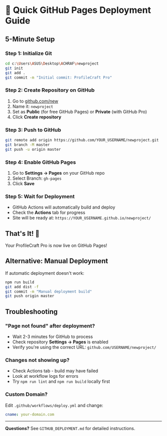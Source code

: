 # 🚀 Quick GitHub Pages Deployment Guide

## 5-Minute Setup

### Step 1: Initialize Git
```bash
cd c:\Users\ASUS\Desktop\ACHRAF\newproject
git init
git add .
git commit -m "Initial commit: ProfileCraft Pro"
```

### Step 2: Create Repository on GitHub
1. Go to [github.com/new](https://github.com/new)
2. Name it: `newproject`
3. Set as **Public** (for free GitHub Pages) or **Private** (with GitHub Pro)
4. Click **Create repository**

### Step 3: Push to GitHub
```bash
git remote add origin https://github.com/YOUR_USERNAME/newproject.git
git branch -M master
git push -u origin master
```

### Step 4: Enable GitHub Pages
1. Go to **Settings → Pages** on your GitHub repo
2. Select Branch: `gh-pages`
3. Click **Save**

### Step 5: Wait for Deployment
- GitHub Actions will automatically build and deploy
- Check the **Actions** tab for progress
- Site will be ready at: `https://YOUR_USERNAME.github.io/newproject/`

## That's It! 🎉

Your ProfileCraft Pro is now live on GitHub Pages!

## Alternative: Manual Deployment

If automatic deployment doesn't work:

```bash
npm run build
git add dist -f
git commit -m "Manual deployment build"
git push origin master
```

## Troubleshooting

### "Page not found" after deployment?
- Wait 2-3 minutes for GitHub to process
- Check repository **Settings → Pages** is enabled
- Verify you're using the correct URL: `github.com/USERNAME/newproject/`

### Changes not showing up?
- Check Actions tab - build may have failed
- Look at workflow logs for errors
- Try `npm run lint` and `npm run build` locally first

### Custom Domain?
Edit `.github/workflows/deploy.yml` and change:
```yaml
cname: your-domain.com
```

---

**Questions?** See `GITHUB_DEPLOYMENT.md` for detailed instructions.
